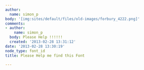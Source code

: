 ```yaml
---
author:
  name: simon_p
body: '[img:sites/default/files/old-images/forbury_4222.png]'
comments:
- author:
    name: simon_p
  body: Please Help !!!!!!
  created: '2013-02-28 13:31:12'
date: '2013-02-28 13:30:19'
node_type: font_id
title: Please Help me find this Font

---
```

